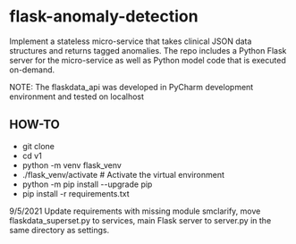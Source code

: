# flask-anomaly-detection
Implement a stateless micro-service that takes clinical JSON data structures
and  returns tagged anomalies.
The repo includes a Python Flask server for the micro-service as well as
Python model code that is executed on-demand.


NOTE: The flaskdata_api was developed in PyCharm development environment and tested on localhost

## HOW-TO
- git clone
- cd v1
- python -m venv flask_venv
- ./flask_venv/activate  # Activate the virtual environment
- python -m pip install --upgrade pip
- pip install -r requirements.txt


9/5/2021
Update requirements with missing module smclarify, move  flaskdata_superset.py to services, main Flask server to server.py in the same directory as settings.

